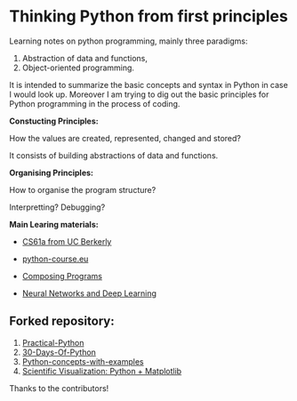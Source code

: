 # Thinking Python from first principles

Learning notes on python programming, mainly three paradigms:

1. Abstraction of data and functions,
2. Object-oriented programming.

It is intended to summarize the basic concepts and syntax in Python in case I would look up. Moreover I am trying to dig out the basic principles for Python programming in the process of coding.

**Constucting Principles:**

How the values are created, represented, changed and stored?

It consists of building abstractions of data and functions.

**Organising Principles:**

How to organise the program structure?

Interpretting? Debugging?

**Main Learing materials:**

* [CS61a from UC Berkerly](https://cs61a.org/)

* [python-course.eu](https://python-course.eu/)

* [Composing Programs](http://composingprograms.com/)

* [Neural Networks and Deep Learning](http://neuralnetworksanddeeplearning.com/index.html)

## Forked repository:

 1. [Practical-Python](https://github.com/dabeaz-course/practical-python)
 2. [30-Days-Of-Python](https://github.com/Asabeneh/30-Days-Of-Python)
 3. [Python-concepts-with-examples](https://github.com/trekhleb/learn-python)
 4. [Scientific Visualization: Python + Matplotlib](https://github.com/rougier/scientific-visualization-book)

Thanks to the contributors!